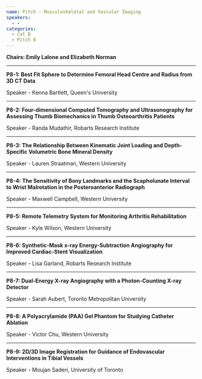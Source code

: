 ```yaml
---
name: Pitch - Musculoskeletal and Vascular Imaging
speakers:
  - -
categories:
  - Cat B
  - Pitch 8
---
```


**Chairs: Emily Lalone and Elizabeth Norman**

_____________________________________________________

**P8-1: Best Fit Sphere to Determine Femoral Head Centre and Radius from 3D CT Data**

Speaker - Kenna Bartlett, Queen's University 

_____________________________________________________

**P8-2: Four-dimensional Computed Tomography and Ultrasonography for Assessing Thumb Biomechanics in Thumb Osteoarthritis Patients**

Speaker - Randa Mudathir, Robarts Research Institute 

_____________________________________________________

**P8-3: The Relationship Between Kinematic Joint Loading and Depth-Specific Volumetric Bone Mineral Density**

Speaker - Lauren Straatman, Western University 

_____________________________________________________

**P8-4: The Sensitivity of Bony Landmarks and the Scapholunate Interval to Wrist Malrotation in the Posteroanterior Radiograph**

Speaker - Maxwell Campbell, Western University 

_____________________________________________________

**P8-5: Remote Telemetry System for Monitoring Arthritis Rehabilitation**

Speaker - Kyle Wilson, Western University 

_____________________________________________________

**P8-6: Synthetic-Mask x-ray Energy-Subtraction Angiography for Improved Cardiac-Stent Visualization**

Speaker - Lisa Garland, Robarts Research Institute 

_____________________________________________________

**P8-7: Dual-Energy X-ray Angiography with a Photon-Counting X-ray Detector**

Speaker - Sarah Aubert, Toronto Metropolitan University 

_____________________________________________________

**P8-8: A Polyacrylamide (PAA) Gel Phantom for Studying Catheter Ablation**

Speaker - Victor Chu, Western University 

_____________________________________________________

**P8-9: 2D/3D Image Registration for Guidance of Endovascular Interventions in Tibial Vessels**

Speaker - Moujan Saderi, University of Toronto 

